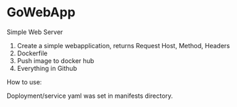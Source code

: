 # GoWebApp
Simple Web Server 

1. Create a simple webapplication, returns Request Host, Method, Headers 
2. Dockerfile 
3. Push image to docker hub 
4. Everything in Github



How to use:

Doployment/service yaml was set in manifests directory.
